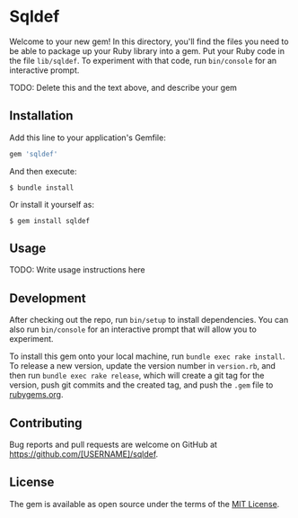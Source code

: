 # Sqldef

Welcome to your new gem! In this directory, you'll find the files you need to be able to package up your Ruby library into a gem. Put your Ruby code in the file `lib/sqldef`. To experiment with that code, run `bin/console` for an interactive prompt.

TODO: Delete this and the text above, and describe your gem

## Installation

Add this line to your application's Gemfile:

```ruby
gem 'sqldef'
```

And then execute:

    $ bundle install

Or install it yourself as:

    $ gem install sqldef

## Usage

TODO: Write usage instructions here

## Development

After checking out the repo, run `bin/setup` to install dependencies. You can also run `bin/console` for an interactive prompt that will allow you to experiment.

To install this gem onto your local machine, run `bundle exec rake install`. To release a new version, update the version number in `version.rb`, and then run `bundle exec rake release`, which will create a git tag for the version, push git commits and the created tag, and push the `.gem` file to [rubygems.org](https://rubygems.org).

## Contributing

Bug reports and pull requests are welcome on GitHub at https://github.com/[USERNAME]/sqldef.

## License

The gem is available as open source under the terms of the [MIT License](https://opensource.org/licenses/MIT).
